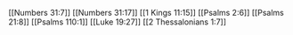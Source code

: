 [[Numbers 31:7]]
[[Numbers 31:17]]
[[1 Kings 11:15]]
[[Psalms 2:6]]
[[Psalms 21:8]]
[[Psalms 110:1]]
[[Luke 19:27]]
[[2 Thessalonians 1:7]]
